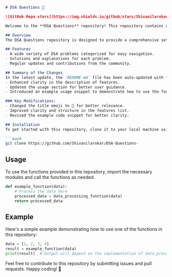```markdown
# DSA Questions 🌟

![GitHub Repo stars](https://img.shields.io/github/stars/Shivanilarokar/DSA-Questions-) ![GitHub forks](https://img.shields.io/github/forks/Shivanilarokar/DSA-Questions-)

Welcome to the **DSA Questions** repository! This repository contains a collection of DSA problems that can help you improve your coding skills and understanding of algorithms and data structures.

## Overview
The DSA Questions repository is designed to provide a comprehensive set of data structures and algorithms problems, catering to both beginners and experienced developers. Each problem is accompanied by solutions and detailed explanations to enhance your learning experience.

## Features
- A wide variety of DSA problems categorized for easy navigation.
- Solutions and explanations for each problem.
- Regular updates and contributions from the community.

## Summary of the Changes
In the latest update, the `README.md` file has been auto-updated with the following improvements:
- Enhanced clarity in the description of features.
- Updated the usage section for better user guidance.
- Introduced an example usage snippet to demonstrate how to use the functions in the repository.

### Key Modifications:
- Changed the title emoji to 🌟 for better relevance.
- Improved clarity and structure in the features list.
- Revised the example code snippet for better clarity.

## Installation
To get started with this repository, clone it to your local machine using the following command:

```bash
git clone https://github.com/Shivanilarokar/DSA-Questions-
```

## Usage
To use the functions provided in this repository, import the necessary modules and call the functions as needed.

```python
def example_function(data):
    # Process the data here
    processed_data = data_processing_function(data)
    return processed_data
```

## Example
Here's a simple example demonstrating how to use one of the functions in this repository:

```python
data = [1, 2, 3, 4]
result = example_function(data)
print(result)  # Output will depend on the implementation of data_processing_function
```

Feel free to contribute to this repository by submitting issues and pull requests. Happy coding! 🚀
```